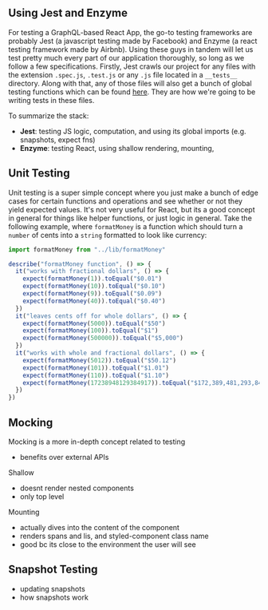 ## Using Jest and Enzyme

For testing a GraphQL-based React App, the go-to testing frameworks are probably Jest (a javascript testing made by Facebook) and Enzyme (a react testing framework made by Airbnb). Using these guys in tandem will let us test pretty much every part of our application thoroughly, so long as we follow a few specifications. Firstly, Jest crawls our project for any files with the extension `.spec.js`, `.test.js` or any `.js` file located in a `__tests__` directory. Along with that, any of those files will also get a bunch of global testing functions which can be found [here](https://jestjs.io/docs/en/api). They are how we're going to be writing tests in these files.

To summarize the stack:

- **Jest**: testing JS logic, computation, and using its global imports (e.g. snapshots, expect fns)
- **Enzyme**: testing React, using shallow rendering, mounting,

## Unit Testing

Unit testing is a super simple concept where you just make a bunch of edge cases for certain functions and operations and see whether or not they yield expected values. It's not very useful for React, but its a good concept in general for things like helper functions, or just logic in general. Take the following example, where `formatMoney` is a function which should turn a `number` of cents into a `string` formatted to look like currency:

```js
import formatMoney from "../lib/formatMoney"

describe("formatMoney function", () => {
  it("works with fractional dollars", () => {
    expect(formatMoney(1)).toEqual("$0.01")
    expect(formatMoney(10)).toEqual("$0.10")
    expect(formatMoney(9)).toEqual("$0.09")
    expect(formatMoney(40)).toEqual("$0.40")
  })
  it("leaves cents off for whole dollars", () => {
    expect(formatMoney(5000)).toEqual("$50")
    expect(formatMoney(100)).toEqual("$1")
    expect(formatMoney(500000)).toEqual("$5,000")
  })
  it("works with whole and fractional dollars", () => {
    expect(formatMoney(5012)).toEqual("$50.12")
    expect(formatMoney(101)).toEqual("$1.01")
    expect(formatMoney(110)).toEqual("$1.10")
    expect(formatMoney(17238948129384917)).toEqual("$172,389,481,293,849.16")
  })
})
```

## Mocking

Mocking is a more in-depth concept related to testing

- benefits over external APIs

Shallow

- doesnt render nested components
- only top level

Mounting

- actually dives into the content of the component
- renders spans and lis, and styled-component class name
- good bc its close to the environment the user will see

## Snapshot Testing

- updating snapshots
- how snapshots work
